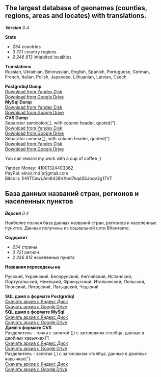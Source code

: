 ## The largest database of geonames (counties, regions, areas and locates) with translations.<br>
_**Version**_  _0.4_


**Stats**<br>
- _234_ countries
- _3 721_ country regions
- _2 246 813_ inhabited localities

**Translations**<br>
Russian, Ukrainian, Belorussian, English, Spanish,
Portuguese, German, French, Italian, Polish,
Japanese, Lithuanian, Latvian, Czech

**PostgreSql Dump**<br>
[Download from Yandex Disk](http://yadi.sk/d/aFMcwRxzE6aLg)<br>
[Download from Google Drive](https://drive.google.com/file/d/0BwgW554ipNgbTUhCX0FDTXVTM3M)<br>
**MySql Dump**<br>
[Download from Yandex Disk](http://yadi.sk/d/gHOIxqGkE6aKj)<br>
[Download from Google Drive](https://drive.google.com/file/d/0BwgW554ipNgbOUV5TnJnU3p5bWc)<br>
**CVS Dump**<br>
Separator semicolon(;), with column header, quoted(")<br>
[Download from Yandex Disk](http://yadi.sk/d/m3YunVqbE6aLJ)<br>
[Download from Google Drive](https://drive.google.com/file/d/0BwgW554ipNgbOENzZmxxQ09iYms)<br>
Separator comma(,), with column header, quoted(")<br>
[Download from Yandex Disk](http://yadi.sk/d/Sxs2sym9E6aKR)<br>
[Download from Google Drive](https://drive.google.com/file/d/0BwgW554ipNgbZ24zZmFOR1dNTzQ)<br>

You can reward my work with a cup of coffee ;)

  Yandex Money: 41001324403362                   
  PayPal: elnair.rnd[at]gmail.com                  
  Bitcoin: 1HRTCswLAm8438VXod7kqdSSJoqv2g17VT



## База данных названий стран, регионов и населенных пунктов

_**Версия**_  _0.4_

Наиболее полная база данных названий стран, регионов и населенных пунктов. Данные получены из социальной сети ВКонтакте.

**Содержит**
- _234_ страны
- _3 721_ регион
- _2 246 813_ населенных пункта

**Названия переведены на**

Русский, Украiнский, Белорусский, Английский, Испанский,
Португальский, Немецкий, Французский, Итальянский, Польский,
Японский, Литовский, Латышский, Чешский

**SQL дамп в формате PostgreSql**<br>
[Скачать архив с Яндекс Диск](http://yadi.sk/d/aFMcwRxzE6aLg)<br>
[Скачать архив с Google Drive](https://drive.google.com/file/d/0BwgW554ipNgbTUhCX0FDTXVTM3M)<br>
**SQL дамп в формате MySql**<br>
[Скачать архив с Яндекс Диск](http://yadi.sk/d/gHOIxqGkE6aKj)<br>
[Скачать архив с Google Drive](https://drive.google.com/file/d/0BwgW554ipNgbOUV5TnJnU3p5bWc)<br>
**Дамп в формате CVS**<br>
Разделитель - точка с запятой (;) с заголовком столбца, данные в двойных кавычках(")<br>
[Скачать архив с Яндекс Диск](http://yadi.sk/d/m3YunVqbE6aLJ)<br>
[Скачать архив с Google Drive](https://drive.google.com/file/d/0BwgW554ipNgbOENzZmxxQ09iYms)<br>
Разделитель - запятая (,) с заголовком столбца, данные в двойных кавычках(")<br>
[Скачать архив с Яндекс Диск](http://yadi.sk/d/Sxs2sym9E6aKR)<br>
[Скачать архив с Google Drive](https://drive.google.com/file/d/0BwgW554ipNgbZ24zZmFOR1dNTzQ)<br>


  

